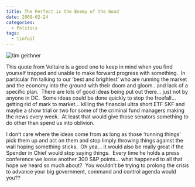 ```yaml
---
title: The Perfect is the Enemy of the Good
date: 2009-02-24
categories:
  - Politics
tags:
  - tinfoil
---
```


![tim geithner](/pics/inline_TimGeithner_Worried.jpg)

This quote from Voltaire is a good one to keep in mind when you find yourself trapped and unable to make forward progress with something.  In particular I’m talking to our ‘best and brightest’ who are running the market and the economy into the ground with their doom and gloom.. and lack of a specific plan.  There are lots of good ideas being put out there… just not by anyone in DC.  Some ideas could be done quickly to stop the freefall… getting rid of mark to market… killing the financial ultra short ETF SKF and maybe a show trial or two for some of the criminal fund managers making the news every week.  At least that would give those senators something to do other than spend us into oblivion.

I don’t care where the ideas come from as long as those ‘running things’ pick them up and act on them and stop limply throwing things against the wall hoping something sticks.  Oh yea… it would also be really great if the Spender in Chief would stop saying things.  Every time he holds a press conference we loose another 300 S&P points… what happened to all that hope we heard so much about?  You wouldn’t be trying to prolong the crisis to advance your big government, command and control agenda would you??
